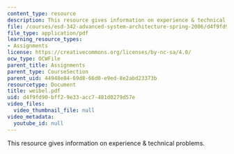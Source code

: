 ```yaml
---
content_type: resource
description: This resource gives information on experience & technical problems.
file: /courses/esd-342-advanced-system-architecture-spring-2006/d4f9fd90bff29e33acc7481d0279d57e_weibel.pdf
file_type: application/pdf
learning_resource_types:
- Assignments
license: https://creativecommons.org/licenses/by-nc-sa/4.0/
ocw_type: OCWFile
parent_title: Assignments
parent_type: CourseSection
parent_uid: 44948e84-69d8-66d0-e9ed-8e2abd23373b
resourcetype: Document
title: weibel.pdf
uid: d4f9fd90-bff2-9e33-acc7-481d0279d57e
video_files:
  video_thumbnail_file: null
video_metadata:
  youtube_id: null
---
```

This resource gives information on experience & technical problems.